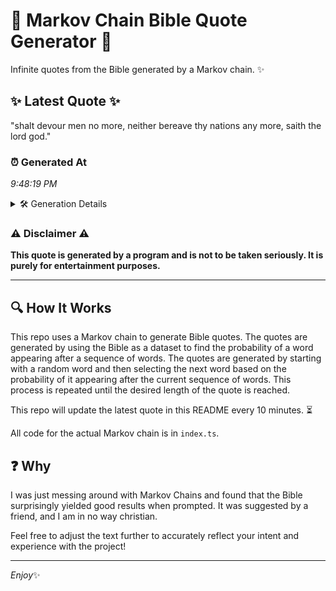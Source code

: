 # 📖 Markov Chain Bible Quote Generator 📖

Infinite quotes from the Bible generated by a Markov chain. ✨

## ✨ Latest Quote ✨
"shalt devour men no more, neither bereave thy nations any more, saith the lord god."

### ⏰ Generated At
*9:48:19 PM*

<details>
    <summary>🛠️ Generation Details</summary>
    <p>
        <strong>🌱 Seed:</strong> shalt<br>
        <strong>🔄 Iterations:</strong> 14<br>
        <strong>📜 Context History:</strong><br>[ shalt ]: devour<br>[ shalt, devour ]: men<br>[ shalt, devour, men ]: no<br>[ shalt, devour, men, no ]: more,<br>[ shalt, devour, men, no, more, ]: neither<br>[ shalt, devour, men, no, more,, neither ]: bereave<br>[ devour, men, no, more,, neither, bereave ]: thy<br>[ men, no, more,, neither, bereave, thy ]: nations<br>[ no, more,, neither, bereave, thy, nations ]: any<br>[ more,, neither, bereave, thy, nations, any ]: more,<br>[ neither, bereave, thy, nations, any, more, ]: saith<br>[ bereave, thy, nations, any, more,, saith ]: the<br>[ thy, nations, any, more,, saith, the ]: lord<br>[ nations, any, more,, saith, the, lord ]: god.<br>
    </p>
</details>

### ⚠️ Disclaimer ⚠️
**This quote is generated by a program and is not to be taken seriously. It is purely for entertainment purposes.**

---

## 🔍 How It Works

This repo uses a Markov chain to generate Bible quotes. The quotes are generated by using the Bible as a dataset to find the probability of a word appearing after a sequence of words. The quotes are generated by starting with a random word and then selecting the next word based on the probability of it appearing after the current sequence of words. This process is repeated until the desired length of the quote is reached.

This repo will update the latest quote in this README every 10 minutes. ⏳

All code for the actual Markov chain is in `index.ts`.

## ❓ Why

I was just messing around with Markov Chains and found that the Bible surprisingly yielded good results when prompted. 
It was suggested by a friend, and I am in no way christian.

Feel free to adjust the text further to accurately reflect your intent and experience with the project!

---

*Enjoy*✨
